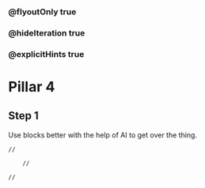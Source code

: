 ### @flyoutOnly true
### @hideIteration true
### @explicitHints true

# Pillar 4

## Step 1
Use blocks better with the help of AI to get over the thing.

```ghost
//
```
```template
    //
```

```package
//
```